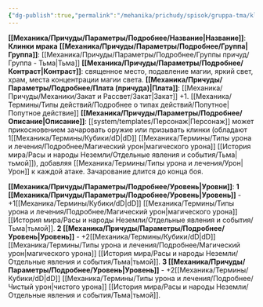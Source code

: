 ```yaml
---
{"dg-publish":true,"permalink":"/mehanika/prichudy/spisok/gruppa-tma/klinki-mraka/"}
---
```


**[[Механика/Причуды/Параметры/Подробнее/Название\|Название]]**: **Клинки мрака**
**[[Механика/Причуды/Параметры/Подробнее/Группа\|Группа]]**: [[Механика/Причуды/Параметры/Подробнее/Группы причуд/Группа - Тьма\|Тьма]] 
**[[Механика/Причуды/Параметры/Подробнее/Контраст\|Контраст]]**: священное место, подавление магии, яркий свет, храм, места концентрации магии света.
**[[Механика/Причуды/Параметры/Подробнее/Плата (причуда)\|Плата]]**: [[Механика/Причуды/Механики/Закат и Рассвет/Закат\|Закат]] +1.  [[Механика/Термины/Типы действий/Подробнее о типах действий/Попутное\|Попутное действие]]
**[[Механика/Причуды/Параметры/Подробнее/Описание\|Описание]]**: [[system/templates/Персонаж\|Персонаж]] может прикосновением зачаровать оружие или призывать клинки (обладают 1[[Механика/Термины/Кубики/dD\|dD]] [[Механика/Термины/Типы урона и лечения/Подробнее/Магический урон\|магического урона]] [[История мира/Расы и народы Неземли/Отдельные явления и события/Тьма\|тьмой]]), добавляя [[Механика/Термины/Типы урона и лечения/Урон\|Урон]] к каждой атаке. Зачарование длится до конца боя.

**[[Механика/Причуды/Параметры/Подробнее/Уровень\|Уровни]]**:
**1 [[Механика/Причуды/Параметры/Подробнее/Уровень\|Уровень]]** - +1[[Механика/Термины/Кубики/dD\|dD]] [[Механика/Термины/Типы урона и лечения/Подробнее/Магический урон\|магического урона]] [[История мира/Расы и народы Неземли/Отдельные явления и события/Тьма\|тьмой]].
**2 [[Механика/Причуды/Параметры/Подробнее/Уровень\|Уровень]]** - +2[[Механика/Термины/Кубики/dD\|dD]] [[Механика/Термины/Типы урона и лечения/Подробнее/Магический урон\|магического урона]] [[История мира/Расы и народы Неземли/Отдельные явления и события/Тьма\|тьмой]].
**3 [[Механика/Причуды/Параметры/Подробнее/Уровень\|Уровень]]** - +2[[Механика/Термины/Кубики/dD\|dD]] [[Механика/Термины/Типы урона и лечения/Подробнее/Чистый урон\|чистого урона]] [[История мира/Расы и народы Неземли/Отдельные явления и события/Тьма\|тьмой]].